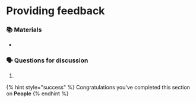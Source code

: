 # Providing feedback



### 📚 Materials

* 
### 🗣 Questions for discussion

1. 
{% hint style="success" %}
Congratulations you've completed this section on **People**
{% endhint %}

